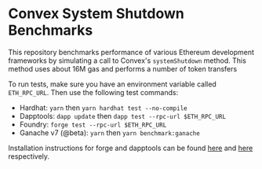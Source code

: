 # Convex System Shutdown Benchmarks

This repository benchmarks performance of various Ethereum development
frameworks by simulating a call to Convex's `systemShutdown` method. This method
uses about 16M gas and performs a number of token transfers

To run tests, make sure you have an environment variable called `ETH_RPC_URL`.
Then use the following test commands:

- Hardhat: `yarn` then `yarn hardhat test --no-compile`
- Dapptools: `dapp update` then `dapp test --rpc-url $ETH_RPC_URL`
- Foundry: `forge test --rpc-url $ETH_RPC_URL`
- Ganache v7 (@beta): `yarn` then `yarn benchmark:ganache`

Installation instructions for forge and dapptools can be found
[here](https://github.com/gakonst/foundry/) and
[here](https://github.com/dapphub/dapptools/) respectively.
